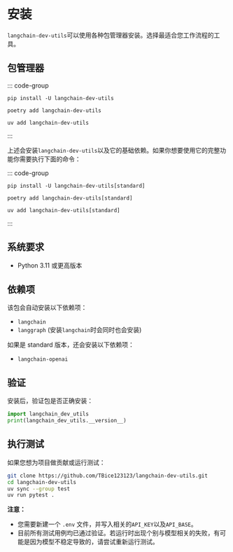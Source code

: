 # 安装

`langchain-dev-utils`可以使用各种包管理器安装。选择最适合您工作流程的工具。

## 包管理器

::: code-group

```sh[pip]
pip install -U langchain-dev-utils
```

```sh[poetry]
poetry add langchain-dev-utils
```

```sh[uv]
uv add langchain-dev-utils
```

:::

上述会安装`langchain-dev-utils`以及它的基础依赖。如果你想要使用它的完整功能你需要执行下面的命令：

::: code-group

```sh[pip]
pip install -U langchain-dev-utils[standard]
```

```sh[poetry]
poetry add langchain-dev-utils[standard]
```

```sh[uv]
uv add langchain-dev-utils[standard]
```

:::

## 系统要求

- Python 3.11 或更高版本

## 依赖项

该包会自动安装以下依赖项：

- `langchain`
- `langgraph` (安装`langchain`时会同时也会安装)

如果是 standard 版本，还会安装以下依赖项：

- `langchain-openai`

## 验证

安装后，验证包是否正确安装：

```python
import langchain_dev_utils
print(langchain_dev_utils.__version__)
```

## 执行测试

如果您想为项目做贡献或运行测试：

```bash
git clone https://github.com/TBice123123/langchain-dev-utils.git
cd langchain-dev-utils
uv sync --group test
uv run pytest .
```

**注意：**

- 您需要新建一个 `.env` 文件，并写入相关的`API_KEY`以及`API_BASE`。
- 目前所有测试用例均已通过验证。若运行时出现个别与模型相关的失败，有可能是因为模型不稳定导致的，请尝试重新运行测试。
